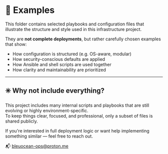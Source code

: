 # 📁 Examples

This folder contains selected playbooks and configuration files that illustrate the structure and style used in this infrastructure project.

They are **not complete deployments**, but rather carefully chosen examples that show:

- How configuration is structured (e.g. OS-aware, modular)
- How security-conscious defaults are applied
- How Ansible and shell scripts are used together
- How clarity and maintainability are prioritized

---

## ✳️ Why not include everything?

This project includes many internal scripts and playbooks that are still evolving or highly environment-specific.  
To keep things clear, focused, and professional, only a subset of files is shared publicly.

If you're interested in full deployment logic or want help implementing something similar — feel free to reach out.

📬 bleuocean-ops@proton.me